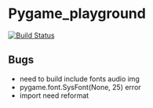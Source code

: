 # Pygame_playground
[![Build Status](https://travis-ci.org/yan-ren/pygame_cicd.svg?branch=release)](https://travis-ci.org/yan-ren/pygame_cicd)

## Bugs
- need to build include fonts audio img
- pygame.font.SysFont(None, 25) error
- import need reformat
